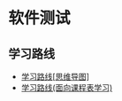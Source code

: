 # 软件测试

## 学习路线

- [学习路线[思维导图]](学习路线/学习路线[思维导图].png)
- [学习路线(面向课程表学习)](学习路线/Python名企定向就业班大纲-学院.pdf)

